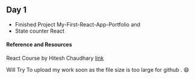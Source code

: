 ## Day 1

- Finished Project My-First-React-App-Portfolio
  and
- State counter React

#### Reference and Resources 

React Course by Hitesh Chaudhary
[link](https://courses.learncodeonline.in/learn/home/Complete-ReactJS-developer-Bootcamp/)


Will Try To upload my work soon as the file size is too large for github . :smile:
